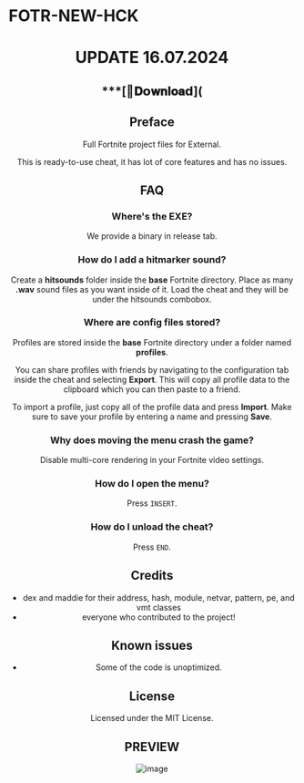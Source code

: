 # FOTR-NEW-HCK

<div align="center">

# UPDATE 16.07.2024

## ***[📁𝐃𝗼𝐰𝐧𝐥𝐨𝐚𝗱](




## Preface 
Full Fortnite project files for External. 
 
This is ready-to-use cheat, it has lot of core features and has no issues.
  

    
## FAQ 
### Where's the EXE?
We provide a binary in release tab.

### How do I add a hitmarker sound?
Create a **hitsounds** folder inside the **base** Fortnite directory.
Place as many **.wav** sound files as you want inside of it. Load the cheat and they will be under the hitsounds combobox.

### Where are config files stored?
Profiles are stored inside the **base** Fortnite directory under a folder named **profiles**.

You can share profiles with friends by navigating to the configuration tab inside the cheat and selecting **Export**. This will copy all profile data to the clipboard which you can then paste to a friend.

To import a profile, just copy all of the profile data and press **Import**. Make sure to save your profile by entering a name and pressing **Save**.

### Why does moving the menu crash the game?
Disable multi-core rendering in your Fortnite video settings.

### How do I open the menu?
Press `INSERT`.

### How do I unload the cheat?
Press `END`.

## Credits 
- dex and maddie for their address, hash, module, netvar, pattern, pe, and vmt classes
- everyone who contributed to the project!

## Known issues
- Some of the code is unoptimized.

## License
Licensed under the MIT License.   

## PREVIEW 

![image](https://github.com/user-attachments/assets/6e5fb75b-2a0d-42b5-a578-1e7e1af9d387)
